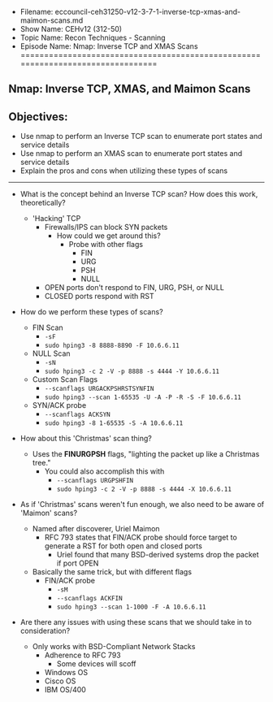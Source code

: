 - Filename: eccouncil-ceh31250-v12-3-7-1-inverse-tcp-xmas-and-maimon-scans.md
- Show Name: CEHv12 (312-50)
- Topic Name: Recon Techniques - Scanning
- Episode Name: Nmap: Inverse TCP and XMAS Scans
================================================================================


Nmap: Inverse TCP, XMAS, and Maimon Scans
--------------------------------------------------------------------------------

Objectives:
--------------------------------------------------------------------------------
- Use nmap to perform an Inverse TCP scan to enumerate port states and
  service details
- Use nmap to perform an XMAS scan to enumerate port states and service details
- Explain the pros and cons when utilizing these types of scans

--------------------------------------------------------------------------------

+ What is the concept behind an Inverse TCP scan? How does this work, theoretically?
  - 'Hacking' TCP
    + Firewalls/IPS can block SYN packets
      - How could we get around this?
        + Probe with other flags
          - FIN
          - URG
          - PSH
          - NULL
    + OPEN ports don't respond to FIN, URG, PSH, or NULL
    + CLOSED ports respond with RST

+ How do we perform these types of scans?
  - FIN Scan
    + `-sF`
    + `sudo hping3 -8 8888-8890 -F 10.6.6.11`
  - NULL Scan
    + `-sN`
    + `sudo hping3 -c 2 -V -p 8888 -s 4444 -Y 10.6.6.11`
  - Custom Scan Flags
    + `--scanflags URGACKPSHRSTSYNFIN`
    + `sudo hping3 --scan 1-65535 -U -A -P -R -S -F 10.6.6.11`
  - SYN/ACK probe
    + `--scanflags ACKSYN`
    + `sudo hping3 -8 1-65535 -S -A 10.6.6.11`

+ How about this 'Christmas' scan thing?
  - Uses the **FINURGPSH** flags, "lighting the packet up like a Christmas tree."
    + You could also accomplish this with
      - `--scanflags URGPSHFIN`
      - `sudo hping3 -c 2 -V -p 8888 -s 4444 -X 10.6.6.11`

+ As if 'Christmas' scans weren't fun enough, we also need to be aware of
  'Maimon' scans?
  - Named after discoverer, Uriel Maimon
    + RFC 793 states that FIN/ACK probe should force target to generate a RST
      for both open and closed ports
      - Uriel found that many BSD-derived systems drop the packet if port OPEN
  - Basically the same trick, but with different flags
    + FIN/ACK probe
      - `-sM`
      - `--scanflags ACKFIN`
      - `sudo hping3 --scan 1-1000 -F -A 10.6.6.11`

+ Are there any issues with using these scans that we should take in to
  consideration?
  - Only works with BSD-Compliant Network Stacks
    + Adherence to RFC 793
      - Some devices will scoff
	+ Windows OS
	+ Cisco OS
	+ IBM OS/400
